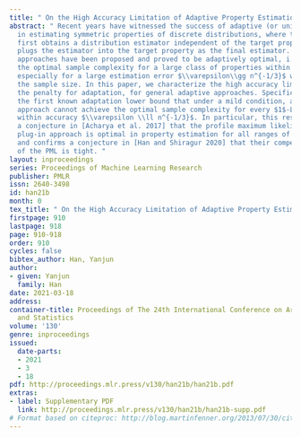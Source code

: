 ```yaml
---
title: " On the High Accuracy Limitation of Adaptive Property Estimation "
abstract: " Recent years have witnessed the success of adaptive (or unified) approaches
  in estimating symmetric properties of discrete distributions, where the learner
  first obtains a distribution estimator independent of the target property, and then
  plugs the estimator into the target property as the final estimator. Several such
  approaches have been proposed and proved to be adaptively optimal, i.e. they achieve
  the optimal sample complexity for a large class of properties within a low accuracy,
  especially for a large estimation error $\\varepsilon\\gg n^{-1/3}$ where $n$ is
  the sample size. In this paper, we characterize the high accuracy limitation, or
  the penalty for adaptation, for general adaptive approaches. Specifically, we obtain
  the first known adaptation lower bound that under a mild condition, any adaptive
  approach cannot achieve the optimal sample complexity for every $1$-Lipschitz property
  within accuracy $\\varepsilon \\ll n^{-1/3}$. In particular, this result disproves
  a conjecture in [Acharya et al. 2017] that the profile maximum likelihood (PML)
  plug-in approach is optimal in property estimation for all ranges of $\\varepsilon$,
  and confirms a conjecture in [Han and Shiragur 2020] that their competitive analysis
  of the PML is tight. "
layout: inproceedings
series: Proceedings of Machine Learning Research
publisher: PMLR
issn: 2640-3498
id: han21b
month: 0
tex_title: " On the High Accuracy Limitation of Adaptive Property Estimation "
firstpage: 910
lastpage: 918
page: 910-918
order: 910
cycles: false
bibtex_author: Han, Yanjun
author:
- given: Yanjun
  family: Han
date: 2021-03-18
address:
container-title: Proceedings of The 24th International Conference on Artificial Intelligence
  and Statistics
volume: '130'
genre: inproceedings
issued:
  date-parts:
  - 2021
  - 3
  - 18
pdf: http://proceedings.mlr.press/v130/han21b/han21b.pdf
extras:
- label: Supplementary PDF
  link: http://proceedings.mlr.press/v130/han21b/han21b-supp.pdf
# Format based on citeproc: http://blog.martinfenner.org/2013/07/30/citeproc-yaml-for-bibliographies/
---
```

